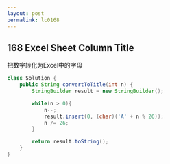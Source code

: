 ```yaml
---
layout: post
permalink: lc0168 
---
```


## 168 Excel Sheet Column Title

把数字转化为Excel中的字母

```java
class Solution {
    public String convertToTitle(int n) {
        StringBuilder result = new StringBuilder();

        while(n > 0){
            n--;
            result.insert(0, (char)('A' + n % 26));
            n /= 26;
        }

        return result.toString();
    }
}
```